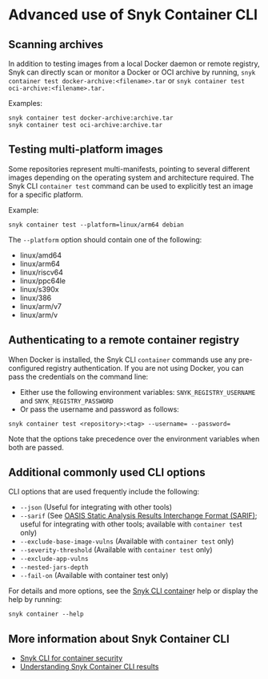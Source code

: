 # Advanced use of Snyk Container CLI

## Scanning archives

In addition to testing images from a local Docker daemon or remote registry, Snyk can directly scan or monitor a Docker or OCI archive by running, `snyk container test docker-archive:<filename>.tar` or `snyk container test oci-archive:<filename>.tar.`&#x20;

Examples:

```
snyk container test docker-archive:archive.tar
snyk container test oci-archive:archive.tar
```

## Testing multi-platform images

Some repositories represent multi-manifests, pointing to several different images depending on the operating system and architecture required. The Snyk CLI `container test` command can be used to explicitly test an image for a specific platform.

Example:

```
snyk container test --platform=linux/arm64 debian
```

The `--platform` option should contain one of the following:

* linux/amd64
* linux/arm64
* linux/riscv64
* linux/ppc64le
* linux/s390x
* linux/386
* linux/arm/v7
* linux/arm/v

## Authenticating to a remote container registry

When Docker is installed, the Snyk CLI `container` commands use any pre-configured registry authentication. If you are not using Docker, you can pass the credentials on the command line:

* Either use the following environment variables: `SNYK_REGISTRY_USERNAME` and `SNYK_REGISTRY_PASSWORD`
* Or pass the username and password as follows:

```
snyk container test <repository>:<tag> --username= --password=
```

Note that the options take precedence over the environment variables when both are passed.

## Additional commonly used CLI options

CLI options that are used frequently include the following:

* `--json` (Useful for integrating with other tools)
* `--sarif` (See [OASIS Static Analysis Results Interchange Format (SARIF)](https://www.oasis-open.org/committees/tc\_home.php?wg\_abbrev=sarif); useful for integrating with other tools; available with `container tes`t only)
* `--exclude-base-image-vulns` (Available with `container test` only)
* `--severity-threshold` (Available with `container test` only)
* `--exclude-app-vulns`
* `--nested-jars-depth`
* `--fail-on` (Available with container test only)

For details and more options, see the [Snyk CLI containe](../../../snyk-cli/commands/container.md)r help or display the help by running:

```
snyk container --help
```

## More information about Snyk Container CLI

* [Snyk CLI for container security](./)
* [Understanding Snyk Container CLI results](understand-snyk-container-cli-results.md)
